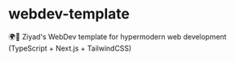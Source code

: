 # webdev-template
🌍🚀 Ziyad's WebDev template for hypermodern web development (TypeScript + Next.js + TailwindCSS)
